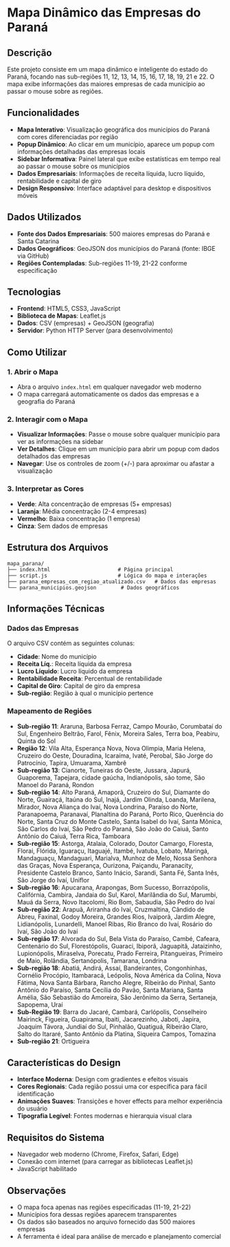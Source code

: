 # Mapa Dinâmico das Empresas do Paraná

## Descrição
Este projeto consiste em um mapa dinâmico e inteligente do estado do Paraná, focando nas sub-regiões 11, 12, 13, 14, 15, 16, 17, 18, 19, 21 e 22. O mapa exibe informações das maiores empresas de cada município ao passar o mouse sobre as regiões.

## Funcionalidades
- **Mapa Interativo**: Visualização geográfica dos municípios do Paraná com cores diferenciadas por região
- **Popup Dinâmico**: Ao clicar em um município, aparece um popup com informações detalhadas das empresas locais
- **Sidebar Informativa**: Painel lateral que exibe estatísticas em tempo real ao passar o mouse sobre os municípios
- **Dados Empresariais**: Informações de receita líquida, lucro líquido, rentabilidade e capital de giro
- **Design Responsivo**: Interface adaptável para desktop e dispositivos móveis

## Dados Utilizados
- **Fonte dos Dados Empresariais**: 500 maiores empresas do Paraná e Santa Catarina
- **Dados Geográficos**: GeoJSON dos municípios do Paraná (fonte: IBGE via GitHub)
- **Regiões Contempladas**: Sub-regiões 11-19, 21-22 conforme especificação

## Tecnologias
- **Frontend**: HTML5, CSS3, JavaScript
- **Biblioteca de Mapas**: Leaflet.js
- **Dados**: CSV (empresas) + GeoJSON (geografia)
- **Servidor**: Python HTTP Server (para desenvolvimento)

## Como Utilizar

### 1. Abrir o Mapa
- Abra o arquivo `index.html` em qualquer navegador web moderno
- O mapa carregará automaticamente os dados das empresas e a geografia do Paraná

### 2. Interagir com o Mapa
- **Visualizar Informações**: Passe o mouse sobre qualquer município para ver as informações na sidebar
- **Ver Detalhes**: Clique em um município para abrir um popup com dados detalhados das empresas
- **Navegar**: Use os controles de zoom (+/-) para aproximar ou afastar a visualização

### 3. Interpretar as Cores
- **Verde**: Alta concentração de empresas (5+ empresas)
- **Laranja**: Média concentração (2-4 empresas)
- **Vermelho**: Baixa concentração (1 empresa)
- **Cinza**: Sem dados de empresas

## Estrutura dos Arquivos
```
mapa_parana/
├── index.html                      # Página principal
├── script.js                       # Lógica do mapa e interações
├── parana_empresas_com_regiao_atualizado.csv   # Dados das empresas
└── parana_municipios.geojson        # Dados geográficos
```

## Informações Técnicas

### Dados das Empresas
O arquivo CSV contém as seguintes colunas:
- **Cidade**: Nome do município
- **Receita Líq.**: Receita líquida da empresa
- **Lucro Líquido**: Lucro líquido da empresa
- **Rentabilidade Receita**: Percentual de rentabilidade
- **Capital de Giro**: Capital de giro da empresa
- **Sub-região**: Região à qual o município pertence

### Mapeamento de Regiões
- **Sub-região 11**: Araruna, Barbosa Ferraz, Campo Mourão, Corumbataí do Sul, Engenheiro Beltrão, Farol, Fênix, Moreira Sales, Terra boa, Peabiru, Quinta do Sol
- **Região 12**: Vila Alta, Esperança Nova, Nova Olimpia, Maria Helena, Cruzeiro do Oeste, Douradina, Icaraíma, Ivaté, Perobal, São Jorge do Patrocínio, Tapira, Umuarama, Xambrê
- **Sub-região 13**: Cianorte, Tuneiras do Oeste, Jussara, Japurá, Guaporema, Tapejara, cidade gaúcha, Indianópolis, são tome, São Manoel do Paraná, Rondon
- **Sub-região 14**: Alto Paraná, Amaporã, Cruzeiro do Sul, Diamante do Norte, Guairaçá, Itaúna do Sul, Inajá, Jardim Olinda, Loanda, Marilena, Mirador, Nova Aliança do Ivaí, Nova Londrina, Paraíso do Norte, Paranapoema, Paranavaí, Planaltina do Paraná, Porto Rico, Querência do Norte, Santa Cruz do Monte Castelo, Santa Isabel do Ivaí, Santa Mônica, São Carlos do Ivaí, São Pedro do Paraná, São João do Caiuá, Santo Antônio do Caiuá, Terra Rica, Tamboara
- **Sub-região 15**: Astorga, Atalaia, Colorado, Doutor Camargo, Floresta, Florai, Flórida, Iguaraçu, Itaguajé, Itambé, Ivatuba, Lobato, Maringá, Mandaguaçu, Mandaguari, Marialva, Munhoz de Melo, Nossa Senhora das Graças, Nova Esperança, Ourizona, Paiçandu, Paranacity, Presidente Castelo Branco, Santo Inácio, Sarandi, Santa Fé, Santa Inês, São Jorge do Ivaí, Uniflor
- **Sub-região 16**: Apucarana, Arapongas, Bom Sucesso, Borrazópolis, Califórnia, Cambira, Jandaia do Sul, Karol, Marilândia do Sul, Marumbi, Mauá da Serra, Novo Itacolomi, Rio Bom, Sabaudia, São Pedro do Ivaí
- **Sub-região 22**: Arapuã, Ariranha do Ivaí, Cruzmaltina, Cândido de Abreu, Faxinal, Godoy Moreira, Grandes Rios, Ivaiporã, Jardim Alegre, Lidianópolis, Lunardelli, Manoel Ribas, Rio Branco do Ivaí, Rosário do Ivaí, São João do Ivaí
- **Sub-região 17**: Alvorada do Sul, Bela Vista do Paraíso, Cambé, Cafeara, Centenário do Sul, Florestópolis, Guaraci, Ibiporã, Jaguapitã, Jataizinho, Lupionópolis, Miraselva, Porecatu, Prado Ferreira, Pitangueiras, Primeiro de Maio, Rolândia, Sertanópolis, Tamarana, Londrina
- **Sub-região 18**: Abatiá, Andirá, Assaí, Bandeirantes, Congonhinhas, Cornélio Procópio, Itambaracá, Leópolis, Nova América da Colina, Nova Fátima, Nova Santa Bárbara, Rancho Alegre, Ribeirão do Pinhal, Santo Antônio do Paraíso, Santa Cecília do Pavão, Santa Mariana, Santa Amélia, São Sebastião do Amoreira, São Jerônimo da Serra, Sertaneja, Sapopema, Uraí
- **Sub-Região 19**: Barra do Jacaré, Cambará, Carlópolis, Conselheiro Mairinck, Figueira, Guapirama, Ibaiti, Jacarezinho, Jaboti, Japira, Joaquim Távora, Jundiaí do Sul, Pinhalão, Quatiguá, Ribeirão Claro, Salto do Itararé, Santo Antônio da Platina, Siqueira Campos, Tomazina
- **Sub-região 21**: Ortigueira

## Características do Design
- **Interface Moderna**: Design com gradientes e efeitos visuais
- **Cores Regionais**: Cada região possui uma cor específica para fácil identificação
- **Animações Suaves**: Transições e hover effects para melhor experiência do usuário
- **Tipografia Legível**: Fontes modernas e hierarquia visual clara

## Requisitos do Sistema
- Navegador web moderno (Chrome, Firefox, Safari, Edge)
- Conexão com internet (para carregar as bibliotecas Leaflet.js)
- JavaScript habilitado

## Observações
- O mapa foca apenas nas regiões especificadas (11-19, 21-22)
- Municípios fora dessas regiões aparecem transparentes
- Os dados são baseados no arquivo fornecido das 500 maiores empresas
- A ferramenta é ideal para análise de mercado e planejamento comercial

